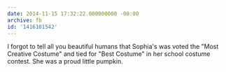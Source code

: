 ```yaml
---
date: 2014-11-15 17:32:22.000000000 -08:00
archive: fb
id: '1416101542'
---
```


I forgot to tell all you beautiful humans that Sophia's was voted the "Most Creative Costume" and tied for "Best Costume" in her school costume contest. She was a proud little pumpkin.
